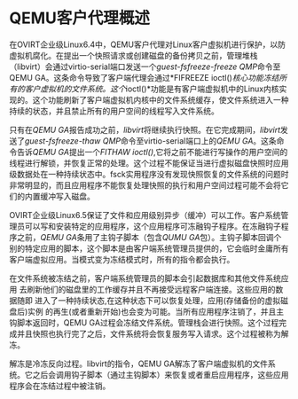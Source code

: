 # QEMU客户代理概述

在OVIRT企业级Linux6.4中，QEMU客户代理对Linux客户虚拟机进行保护，以防虚拟机腐化。在提出一个快照请求或创建磁盘的备份拷贝之前，管理堆栈（libvirt）会通过virtio-serial端口发送一个*guest-fsfreeze-freeze
QMP*命令至QEMU GA。这条命令导致了客户端代理会通过*FIFREEZE
ioctl()*核心功能冻结所有的客户虚拟机的文件系统。这个*ioctl()*功能是有客户端虚拟机中的Linux内核实现的。这个功能刷新了客户端虚拟机内核中的文件系统缓存，使文件系统进入一种持续的状态，并且禁止所有的用户空间的线程写入文件系统。

只有在*QEMU
GA*报告成功之前，*libvirt*将继续执行快照。在它完成期间，*libvirt*发送了*guest-fsfreeze-thaw
QMP*命令至virtio-serial端口上的*QEMU GA*。这条命令告诉*QEMU
GA*提出一个*FITHAW
ioctl()*,它将之前不能进行写操作的用户空间的线程进行解锁，并恢复正常的处理。这个过程不能保证当进行虚拟磁盘快照时应用级数据处在一种持续状态中。fsck实用程序没有发现快照恢复的文件系统的问题时非常明显的，而且应用程序不能恢复处理快照的执行和用户空间过程可能不会将它们的内置缓冲写入磁盘。

OVIRT企业级Linux6.5保证了文件和应用级别异步（缓冲）可以工作。客户系统管理员可以写和安装特定的应用程序，这个应用程序可冻融钩子程序。在冻融钩子程序之前，*QEMU
GA*条用了主钩子脚本（包含*QUMU
GA*包）。主钩子脚本回调个别的特定应用的脚本，这个脚本是由客户端系统管理员提供的，它会临时金庸所有客户端虚拟应用。当模式变为冻结模式时，所有的指令都会执行。

在文件系统被冻结之前，客户端系统管理员的脚本会引起数据库和其他文件系统应用
去刷新他们的磁盘里的工作缓存并且不再接受远程客户端连接。这些应用的数据随即
进入了一种持续状态,在这种状态下可以恢复处理，应用(存储备份的虚拟磁盘后)实例
的再生(或者重新开始)也会变为可能。当所有应用程序注销了，并且主钩脚本返回时，QEMU
GA过程会冻结文件系统。管理栈会进行快照。这个过程完成并且快照也执行完了之后，文件系统将会恢复服务写入请求。这个过程被称为解冻。

解冻是冷冻反向过程。libvirt的指令，QEMU
GA解冻了客户端虚拟机的文件系统。它之后会调用钩子脚本（通过主钩脚本）来恢复或者重启应用程序，这些应用程序会在冻结过程中被注销。

